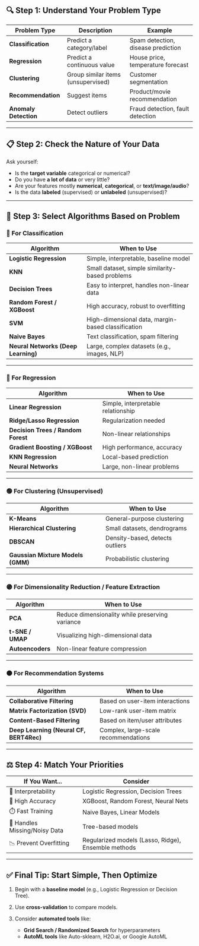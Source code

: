 ## 🔍 Step 1: **Understand Your Problem Type**

| Problem Type          | Description                        | Example                            |
| --------------------- | ---------------------------------- | ---------------------------------- |
| **Classification**    | Predict a category/label           | Spam detection, disease prediction |
| **Regression**        | Predict a continuous value         | House price, temperature forecast  |
| **Clustering**        | Group similar items (unsupervised) | Customer segmentation              |
| **Recommendation**    | Suggest items                      | Product/movie recommendation       |
| **Anomaly Detection** | Detect outliers                    | Fraud detection, fault detection   |

---

## 📋 Step 2: **Check the Nature of Your Data**

Ask yourself:

* Is the **target variable** categorical or numerical?
* Do you have **a lot of data** or very little?
* Are your features mostly **numerical**, **categorical**, or **text/image/audio**?
* Is the data **labeled** (supervised) or **unlabeled** (unsupervised)?

---

## 📌 Step 3: **Select Algorithms Based on Problem**

### 🔵 For **Classification**

| Algorithm                           | When to Use                                        |
| ----------------------------------- | -------------------------------------------------- |
| **Logistic Regression**             | Simple, interpretable, baseline model              |
| **KNN**                             | Small dataset, simple similarity-based problems    |
| **Decision Trees**                  | Easy to interpret, handles non-linear data         |
| **Random Forest / XGBoost**         | High accuracy, robust to overfitting               |
| **SVM**                             | High-dimensional data, margin-based classification |
| **Naive Bayes**                     | Text classification, spam filtering                |
| **Neural Networks (Deep Learning)** | Large, complex datasets (e.g., images, NLP)        |

---

### 🔴 For **Regression**

| Algorithm                          | When to Use                        |
| ---------------------------------- | ---------------------------------- |
| **Linear Regression**              | Simple, interpretable relationship |
| **Ridge/Lasso Regression**         | Regularization needed              |
| **Decision Trees / Random Forest** | Non-linear relationships           |
| **Gradient Boosting / XGBoost**    | High performance, accuracy         |
| **KNN Regression**                 | Local-based prediction             |
| **Neural Networks**                | Large, non-linear problems         |

---

### 🟢 For **Clustering (Unsupervised)**

| Algorithm                         | When to Use                     |
| --------------------------------- | ------------------------------- |
| **K-Means**                       | General-purpose clustering      |
| **Hierarchical Clustering**       | Small datasets, dendrograms     |
| **DBSCAN**                        | Density-based, detects outliers |
| **Gaussian Mixture Models (GMM)** | Probabilistic clustering        |

---

### 🟣 For **Dimensionality Reduction / Feature Extraction**

| Algorithm        | When to Use                                     |
| ---------------- | ----------------------------------------------- |
| **PCA**          | Reduce dimensionality while preserving variance |
| **t-SNE / UMAP** | Visualizing high-dimensional data               |
| **Autoencoders** | Non-linear feature compression                  |

---

### 🟠 For **Recommendation Systems**

| Algorithm                               | When to Use                          |
| --------------------------------------- | ------------------------------------ |
| **Collaborative Filtering**             | Based on user-item interactions      |
| **Matrix Factorization (SVD)**          | Low-rank user-item matrix            |
| **Content-Based Filtering**             | Based on item/user attributes        |
| **Deep Learning (Neural CF, BERT4Rec)** | Complex, large-scale recommendations |

---

## ⚖️ Step 4: **Match Your Priorities**

| If You Want...                | Consider                                            |
| ----------------------------- | --------------------------------------------------- |
| 🧠 Interpretability           | Logistic Regression, Decision Trees                 |
| 🚀 High Accuracy              | XGBoost, Random Forest, Neural Nets                 |
| ⏱️ Fast Training              | Naive Bayes, Linear Models                          |
| 🧹 Handles Missing/Noisy Data | Tree-based models                                   |
| 📉 Prevent Overfitting        | Regularized models (Lasso, Ridge), Ensemble methods |

---

## ✅ Final Tip: **Start Simple, Then Optimize**

1. Begin with a **baseline model** (e.g., Logistic Regression or Decision Tree).
2. Use **cross-validation** to compare models.
3. Consider **automated tools** like:

   * **Grid Search / Randomized Search** for hyperparameters
   * **AutoML tools** like Auto-sklearn, H2O.ai, or Google AutoML
